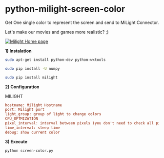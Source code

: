# python-milight-screen-color

Get One single color to represent the screen and send to MiLight Connector.

Let's make our movies and games more realistic? ;)

[![Milight Home page](http://cdn2.bigcommerce.com/n-d57o0b/jesswyt/products/78/images/266/milight_bulb1__74439.1404685995.220.290.jpg?c=2)](http://www.milight.com/milight-rgbw/)


**1) Instalation**
``` bash
sudo apt-get install python-dev python-wxtools

sudo pip install -U numpy

sudo pip install milight
```

**2) Configuration**

MILIGHT

``` ini
hostname: Milight Hostname
port: Milight port
light_group: group of light to change colors
CPU_OPTMIZATION
pixel_interval: interval between pixels (you don't need to check all pixels )
time_interval: sleep time 
debug: show current color
```

**3) Execute**
``` bash
python screen-color.py
```